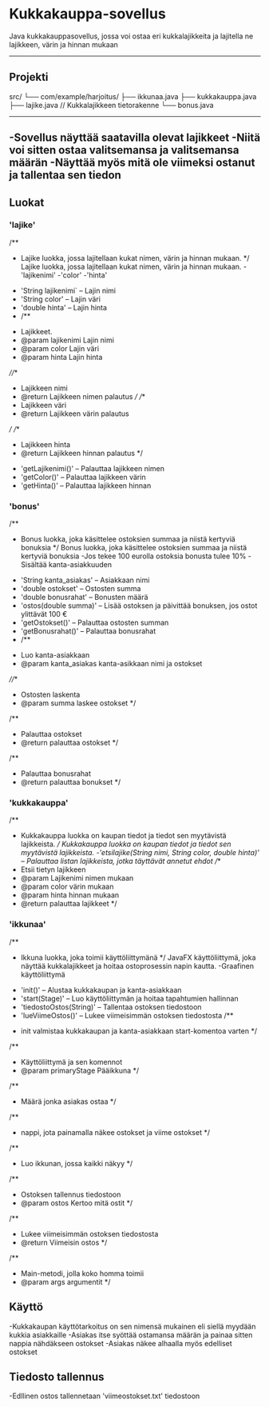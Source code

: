 # Kukkakauppa-sovellus

Java kukkakauppasovellus, jossa voi ostaa eri kukkalajikkeita ja lajitella ne lajikkeen, värin ja hinnan mukaan

---

## Projekti

src/ └── com/example/harjoitus/ ├── ikkunaa.java ├── kukkakauppa.java ├── lajike.java // Kukkalajikkeen tietorakenne └── bonus.java

---
-Sovellus näyttää saatavilla olevat lajikkeet
-Niitä voi sitten ostaa valitsemansa ja valitsemansa määrän
-Näyttää myös mitä ole viimeksi ostanut ja tallentaa sen tiedon
---
## Luokat
### 'lajike'
/**
 * Lajike luokka, jossa lajitellaan kukat nimen, värin ja hinnan mukaan.
 */
Lajike luokka, jossa lajitellaan kukat nimen, värin ja hinnan mukaan.
-'lajikenimi'
-'color'
-'hinta'
- 'String lajikenimi` – Lajin nimi
- 'String color' – Lajin väri
- 'double hinta' – Lajin hinta
- /**
 * Lajikkeet.
 * @param lajikenimi Lajin nimi
 * @param color Lajin väri
 * @param hinta Lajin hinta

 *//**
 * Lajikkeen nimi
 * @return Lajikkeen nimen palautus
 */
/**
 * Lajikkeen väri
 * @return Lajikkeen värin palautus

 */
 /**
 * Lajikkeen hinta
 * @return Lajikkeen hinnan palautus
 */
- 'getLajikenimi()' – Palauttaa lajikkeen nimen
- 'getColor()' – Palauttaa lajikkeen värin
- 'getHinta()' – Palauttaa lajikkeen hinnan
### 'bonus'
/**
 * Bonus luokka, joka käsittelee ostoksien summaa ja niistä kertyviä bonuksia
 */
Bonus luokka, joka käsittelee ostoksien summaa ja niistä kertyviä bonuksia
-Jos tekee 100 eurolla ostoksia bonusta tulee 10%
-Sisältää kanta-asiakkuuden
- 'String kanta_asiakas' – Asiakkaan nimi
- 'double ostokset' – Ostosten summa
- 'double bonusrahat' – Bonusten määrä
- 'ostos(double summa)' – Lisää ostoksen ja päivittää bonuksen, jos ostot ylittävät 100 €
- 'getOstokset()' – Palauttaa ostosten summan
- 'getBonusrahat()' – Palauttaa bonusrahat
- /**
 * Luo kanta-asiakkaan
 * @param kanta_asiakas kanta-asikkaan nimi ja ostokset

 *//**
 * Ostosten laskenta
 * @param summa laskee ostokset
 */

/**
 * Palauttaa ostokset
 * @return palauttaa ostokset
 */

/**
 * Palauttaa bonusrahat
 * @return palauttaa bonukset
 */
### 'kukkakauppa'
/**
 * Kukkakauppa luokka on kaupan tiedot ja tiedot sen myytävistä lajikkeista.
 */
Kukkakauppa luokka on kaupan tiedot ja tiedot sen myytävistä lajikkeista.
-'etsilajike(String nimi, String color, double hinta)' – Palauttaa listan lajikkeista, jotka täyttävät annetut ehdot
/**
 * Etsii tietyn lajikkeen
 * @param Lajikenimi nimen mukaan
 * @param color värin mukaan
 * @param hinta hinnan mukaan
 * @return palauttaa lajikkeet
 */
### 'ikkunaa'
/**
 * Ikkuna luokka, joka toimii käyttöliittymänä
 */
JavaFX käyttöliittymä, joka näyttää kukkalajikkeet ja hoitaa ostoprosessin napin kautta.
-Graafinen käyttöliittymä
- 'init()' – Alustaa kukkakaupan ja kanta-asiakkaan
- 'start(Stage)' – Luo käyttöliittymän ja hoitaa tapahtumien hallinnan
- 'tiedostoOstos(String)' – Tallentaa ostoksen tiedostoon
- 'lueViimeOstos()' – Lukee viimeisimmän ostoksen tiedostosta
 /**
 * init valmistaa kukkakaupan ja kanta-asiakkaan start-komentoa varten
 */

/**
 * Käyttöliittymä ja sen komennot
 * @param primaryStage Pääikkuna
 */

/**
 * Määrä jonka asiakas ostaa
 */

/**
 * nappi, jota painamalla näkee ostokset ja viime ostokset
 */

/**
 * Luo ikkunan, jossa kaikki näkyy
 */

/**
 * Ostoksen tallennus tiedostoon
 * @param ostos Kertoo mitä ostit
 */

/**
 * Lukee viimeisimmän ostoksen tiedostosta
 * @return Viimeisin ostos
 */

/**
 * Main-metodi, jolla koko homma toimii
 * @param args argumentit
 */

## Käyttö
-Kukkakaupan käyttötarkoitus on sen nimensä mukainen eli siellä myydään kukkia asiakkaille
-Asiakas itse syöttää ostamansa määrän ja painaa sitten nappia nähdäkseen ostokset
-Asiakas näkee alhaalla myös edelliset ostokset
## Tiedosto tallennus
-Edllinen ostos tallennetaan 'viimeostokset.txt' tiedostoon

